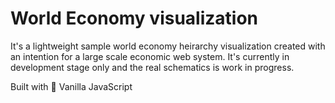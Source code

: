 # World Economy visualization

It's a lightweight sample world economy heirarchy visualization created with an intention for a large scale economic web system.
It's currently in development stage only and the real schematics is work in progress.

Built with :blue_heart: Vanilla JavaScript
